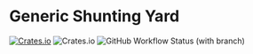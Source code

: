 # Generic Shunting Yard

[![Crates.io](https://img.shields.io/crates/v/generic_shunting_yard?style=for-the-badge)](https://crates.io/crates/gyard)
![Crates.io](https://img.shields.io/crates/l/gyard?style=for-the-badge)
![GitHub Workflow Status (with branch)](https://img.shields.io/github/actions/workflow/status/Julian-Alberts/generic_shunting_yard/rust-test.yml?branch=main&label=Tests&style=for-the-badge)
